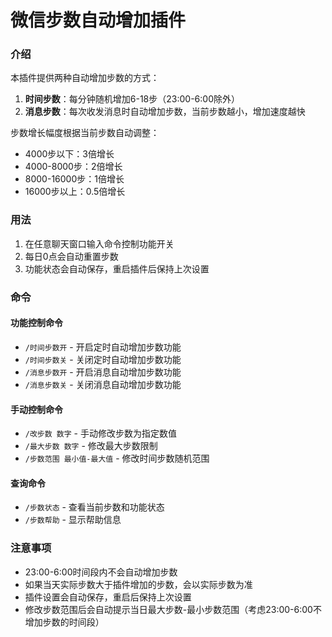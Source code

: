 # 微信步数自动增加插件

### 介绍

本插件提供两种自动增加步数的方式：
1. **时间步数**：每分钟随机增加6-18步（23:00-6:00除外）
2. **消息步数**：每次收发消息时自动增加步数，当前步数越小，增加速度越快

步数增长幅度根据当前步数自动调整：
- 4000步以下：3倍增长
- 4000-8000步：2倍增长
- 8000-16000步：1倍增长
- 16000步以上：0.5倍增长

### 用法

1. 在任意聊天窗口输入命令控制功能开关
2. 每日0点会自动重置步数
3. 功能状态会自动保存，重启插件后保持上次设置

### 命令

#### 功能控制命令
- `/时间步数开` - 开启定时自动增加步数功能
- `/时间步数关` - 关闭定时自动增加步数功能
- `/消息步数开` - 开启消息自动增加步数功能
- `/消息步数关` - 关闭消息自动增加步数功能

#### 手动控制命令
- `/改步数 数字` - 手动修改步数为指定数值
- `/最大步数 数字` - 修改最大步数限制
- `/步数范围 最小值-最大值` - 修改时间步数随机范围

#### 查询命令
- `/步数状态` - 查看当前步数和功能状态
- `/步数帮助` - 显示帮助信息

### 注意事项

- 23:00-6:00时间段内不会自动增加步数
- 如果当天实际步数大于插件增加的步数，会以实际步数为准
- 插件设置会自动保存，重启后保持上次设置
- 修改步数范围后会自动提示当日最大步数-最小步数范围（考虑23:00-6:00不增加步数的时间段）
